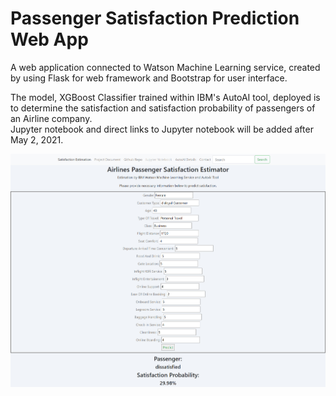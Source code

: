 # Passenger Satisfaction Prediction Web App

A web application connected to Watson Machine Learning service, created by using Flask for web framework and Bootstrap for user interface.  

The model, XGBoost Classifier trained within IBM's AutoAI tool, deployed is to determine the satisfaction and satisfaction probability of passengers of an Airline company.  
Jupyter notebook and direct links to Jupyter notebook will be added after May 2, 2021.

<p align="center">
  <img src="https://github.com/ergineeer/passengerSatisfactionPrediction/blob/main/images/Sample%20(1).jpg?raw=true" width="600" title="hover text">
</p>
